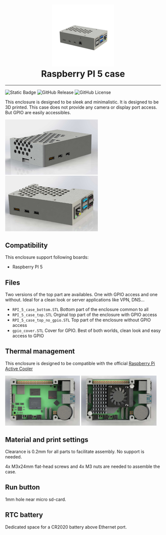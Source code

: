 <h1 align="center">
    <img src="https://github.com/AntoninPvr/RPI5_Case/blob/main/img/logo.png?raw=true" alt="RPI Case Logo" width="200"></a>
    <br>
    Raspberry PI 5 case
</h1>

---
![Static Badge](https://img.shields.io/badge/status-active-green)
![GitHub Release](https://img.shields.io/github/v/release/AntoninPvr/RPI5_Case)
![GitHub License](https://img.shields.io/github/license/AntoninPvr/RPI5_Case)

This enclosure is designed to be sleek and minimalistic. It is designed to be 3D printed. This case does not provide any camera or display port access. But GPIO are easily accessibles.

<p float="left">
  <img src="https://github.com/AntoninPvr/RPI5_Case/blob/main/img/render_sd_hdmi.jpg?raw=true"  width="300"/>
  <img src="https://github.com/AntoninPvr/RPI5_Case/blob/main/img/render_hdmi_usb.jpg?raw=true" width="300" /> 
</p>


## Compatibility
This enclosure support following boards:

* Raspberry PI 5

## Files

Two versions of the top part are availables. One with GPIO access and one without. Ideal for a clean look or server applications like VPN, DNS...

* `RPI_5_case_bottom.STL` Bottom part of the enclosure common to all
* `RPI_5_case_top.STL` Orginal top part of the enclosure with GPIO access
* `RPI_5_case_top_no_gpio.STL` Top part of the enclosure without GPIO access
* `gpio_cover.STL` Cover for GPIO. Best of both worlds, clean look and easy access to GPIO


## Thermal management
This enclosure is designed to be compatible with the official [Raspberry Pi Active Cooler](https://www.raspberrypi.com/products/active-cooler/)

<p float="left">
  <img src="https://github.com/AntoninPvr/RPI5_Case/blob/main/img/internal.jpg?raw=true"  width="48%"/>
  <img src="https://github.com/AntoninPvr/RPI5_Case/blob/main/img/internal_heatsink.jpg?raw=true" width="48.4%" /> 
</p>

## Material and print settings
Clearance is 0.2mm for all parts to facilitate assembly. No support is needed.

4x M3x24mm flat-head screws and 4x M3 nuts are needed to assemble the case.

## Run button
1mm hole near micro sd-card.

## RTC battery
Dedicated space for a CR2020 battery above Ethernet port.
